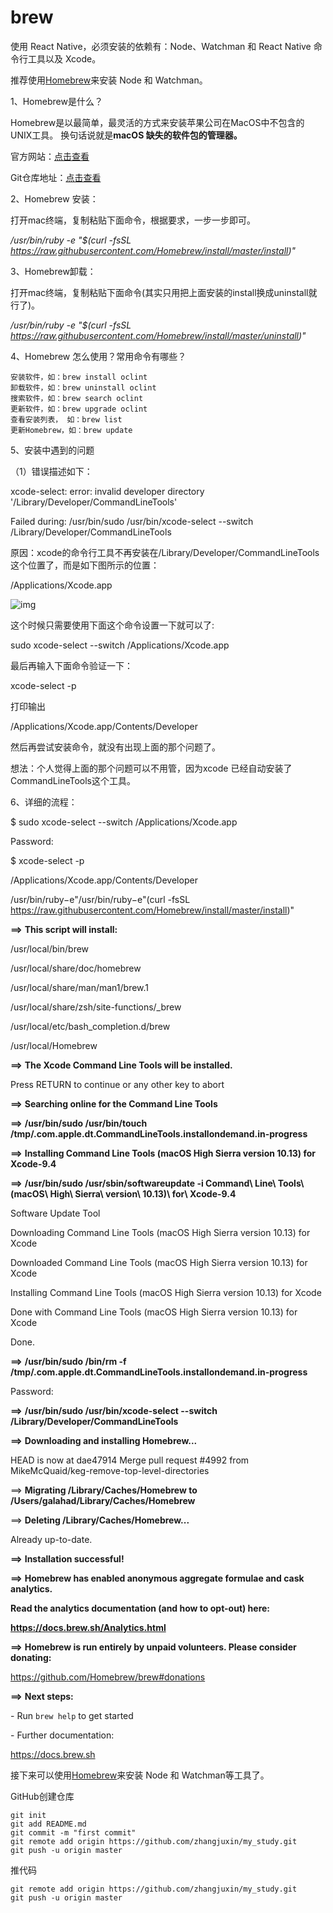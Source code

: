 # brew

使用 React Native，必须安装的依赖有：Node、Watchman 和 React Native 命令行工具以及 Xcode。

推荐使用[Homebrew](http://brew.sh/)来安装 Node 和 Watchman。

1、Homebrew是什么？ 

Homebrew是以最简单，最灵活的方式来安装苹果公司在MacOS中不包含的UNIX工具。 换句话说就是**macOS 缺失的软件包的管理器。**

官方网站：[点击查看](https://brew.sh/index_zh-cn.html)

Git仓库地址：[点击查看](https://github.com/Homebrew/brew/)

2、Homebrew 安装：

打开mac终端，复制粘贴下面命令，根据要求，一步一步即可。

*/usr/bin/ruby -e "$(curl -fsSL https://raw.githubusercontent.com/Homebrew/install/master/install)"*

3、Homebrew卸载：

打开mac终端，复制粘贴下面命令(其实只用把上面安装的install换成uninstall就行了)。

*/usr/bin/ruby -e "$(curl -fsSL https://raw.githubusercontent.com/Homebrew/install/master/uninstall)"*

4、Homebrew 怎么使用？常用命令有哪些？

```
安装软件，如：brew install oclint
卸载软件，如：brew uninstall oclint
搜索软件，如：brew search oclint
更新软件，如：brew upgrade oclint
查看安装列表， 如：brew list
更新Homebrew，如：brew update
```

5、安装中遇到的问题

（1）错误描述如下：

xcode-select: error: invalid developer directory '/Library/Developer/CommandLineTools'

Failed during: /usr/bin/sudo /usr/bin/xcode-select --switch /Library/Developer/CommandLineTools

原因：xcode的命令行工具不再安装在/Library/Developer/CommandLineTools 这个位置了，而是如下图所示的位置：

/Applications/Xcode.app 

![img](https://img2018.cnblogs.com/blog/721613/201809/721613-20180928140405716-1666033493.png)

这个时候只需要使用下面这个命令设置一下就可以了:

sudo xcode-select --switch /Applications/Xcode.app

最后再输入下面命令验证一下：

xcode-select -p

打印输出

/Applications/Xcode.app/Contents/Developer

然后再尝试安装命令，就没有出现上面的那个问题了。

想法：个人觉得上面的那个问题可以不用管，因为xcode 已经自动安装了CommandLineTools这个工具。

6、详细的流程：

$ sudo xcode-select --switch /Applications/Xcode.app

Password:

$ xcode-select -p

/Applications/Xcode.app/Contents/Developer

/usr/bin/ruby−e"/usr/bin/ruby−e"(curl -fsSL https://raw.githubusercontent.com/Homebrew/install/master/install)"

**==>** **This script will install:**

/usr/local/bin/brew

/usr/local/share/doc/homebrew

/usr/local/share/man/man1/brew.1

/usr/local/share/zsh/site-functions/_brew

/usr/local/etc/bash_completion.d/brew

/usr/local/Homebrew

**==>** **The Xcode Command Line Tools will be installed.**

Press RETURN to continue or any other key to abort

**==>** **Searching online for the Command Line Tools**

**==>** **/usr/bin/sudo /usr/bin/touch /tmp/.com.apple.dt.CommandLineTools.installondemand.in-progress**

**==>** **Installing Command Line Tools (macOS High Sierra version 10.13) for Xcode-9.4**

**==>** **/usr/bin/sudo /usr/sbin/softwareupdate -i Command\ Line\ Tools\ (macOS\ High\ Sierra\ version\ 10.13)\ for\ Xcode-9.4**

Software Update Tool

Downloading Command Line Tools (macOS High Sierra version 10.13) for Xcode

Downloaded Command Line Tools (macOS High Sierra version 10.13) for Xcode

Installing Command Line Tools (macOS High Sierra version 10.13) for Xcode

Done with Command Line Tools (macOS High Sierra version 10.13) for Xcode

Done.

**==>** **/usr/bin/sudo /bin/rm -f /tmp/.com.apple.dt.CommandLineTools.installondemand.in-progress**

Password:

**==>** **/usr/bin/sudo /usr/bin/xcode-select --switch /Library/Developer/CommandLineTools**

**==>** **Downloading and installing Homebrew...**

HEAD is now at dae47914 Merge pull request #4992 from MikeMcQuaid/keg-remove-top-level-directories

==> **Migrating /Library/Caches/Homebrew to /Users/galahad/Library/Caches/Homebrew**

==> **Deleting /Library/Caches/Homebrew...**

Already up-to-date.

**==>** **Installation successful!**

**==>** **Homebrew has enabled anonymous aggregate formulae and cask analytics.**

**Read the analytics documentation (and how to opt-out) here:**

  **https://docs.brew.sh/Analytics.html**

**==>** **Homebrew is run entirely by unpaid volunteers. Please consider donating:**

  https://github.com/Homebrew/brew#donations

**==>** **Next steps:**

\- Run `brew help` to get started

\- Further documentation: 

  https://docs.brew.sh

接下来可以使用[Homebrew](http://brew.sh/)来安装 Node 和 Watchman等工具了。





GitHub创建仓库

```
git init
git add README.md
git commit -m "first commit"
git remote add origin https://github.com/zhangjuxin/my_study.git
git push -u origin master
```

推代码

```
git remote add origin https://github.com/zhangjuxin/my_study.git
git push -u origin master
```